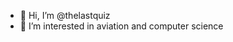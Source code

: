 - 👋 Hi, I’m @thelastquiz
- 👀 I’m interested in aviation and computer science

<!---
thelastquiz/thelastquiz is a ✨ special ✨ repository because its `README.md` (this file) appears on your GitHub profile.
You can click the Preview link to take a look at your changes.
--->
